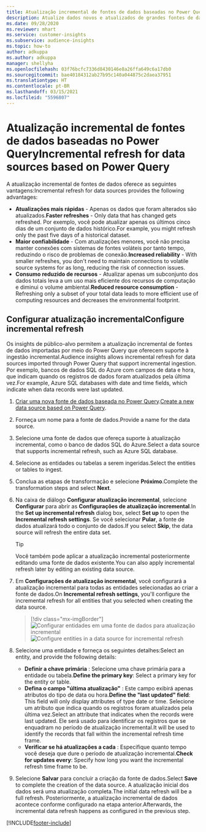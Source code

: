 ```yaml
---
title: Atualização incremental de fontes de dados baseadas no Power Query
description: Atualize dados novos e atualizados de grandes fontes de dados baseadas no Power Query.
ms.date: 09/28/2020
ms.reviewer: mhart
ms.service: customer-insights
ms.subservice: audience-insights
ms.topic: how-to
author: adkuppa
ms.author: adkuppa
manager: shellyha
ms.openlocfilehash: 03f76bcfc7336d8430146e8a26ffa649c6a17db0
ms.sourcegitcommit: bae40184312ab27b95c140a044875c2daea37951
ms.translationtype: HT
ms.contentlocale: pt-BR
ms.lasthandoff: 03/15/2021
ms.locfileid: "5596807"
---
```

# <a name="incremental-refresh-for-data-sources-based-on-power-query"></a><span data-ttu-id="7c99a-103">Atualização incremental de fontes de dados baseadas no Power Query</span><span class="sxs-lookup"><span data-stu-id="7c99a-103">Incremental refresh for data sources based on Power Query</span></span>

<span data-ttu-id="7c99a-104">A atualização incremental de fontes de dados oferece as seguintes vantagens:</span><span class="sxs-lookup"><span data-stu-id="7c99a-104">Incremental refresh for data sources provides the following advantages:</span></span>

- <span data-ttu-id="7c99a-105">**Atualizações mais rápidas** - Apenas os dados que foram alterados são atualizados.</span><span class="sxs-lookup"><span data-stu-id="7c99a-105">**Faster refreshes** - Only data that has changed gets refreshed.</span></span> <span data-ttu-id="7c99a-106">Por exemplo, você pode atualizar apenas os últimos cinco dias de um conjunto de dados histórico.</span><span class="sxs-lookup"><span data-stu-id="7c99a-106">For example, you might refresh only the past five days of a historical dataset.</span></span>
- <span data-ttu-id="7c99a-107">**Maior confiabilidade** - Com atualizações menores, você não precisa manter conexões com sistemas de fontes voláteis por tanto tempo, reduzindo o risco de problemas de conexão.</span><span class="sxs-lookup"><span data-stu-id="7c99a-107">**Increased reliability** - With smaller refreshes, you don't need to maintain connections to volatile source systems for as long, reducing the risk of connection issues.</span></span>
- <span data-ttu-id="7c99a-108">**Consumo reduzido de recursos** - Atualizar apenas um subconjunto dos dados totais leva a um uso mais eficiente dos recursos de computação e diminui o volume ambiental.</span><span class="sxs-lookup"><span data-stu-id="7c99a-108">**Reduced resource consumption** - Refreshing only a subset of your total data leads to more efficient use of computing resources and decreases the environmental footprint.</span></span>

## <a name="configure-incremental-refresh"></a><span data-ttu-id="7c99a-109">Configurar atualização incremental</span><span class="sxs-lookup"><span data-stu-id="7c99a-109">Configure incremental refresh</span></span>

<span data-ttu-id="7c99a-110">Os insights de público-alvo permitem a atualização incremental de fontes de dados importadas por meio do Power Query que oferecem suporte à ingestão incremental.</span><span class="sxs-lookup"><span data-stu-id="7c99a-110">Audience insights allows incremental refresh for data sources imported through Power Query that support incremental ingestion.</span></span> <span data-ttu-id="7c99a-111">Por exemplo, bancos de dados SQL do Azure com campos de data e hora, que indicam quando os registros de dados foram atualizados pela última vez.</span><span class="sxs-lookup"><span data-stu-id="7c99a-111">For example, Azure SQL databases with date and time fields, which indicate when data records were last updated.</span></span>

1. <span data-ttu-id="7c99a-112">[Criar uma nova fonte de dados baseada no Power Query](connect-power-query.md).</span><span class="sxs-lookup"><span data-stu-id="7c99a-112">[Create a new data source based on Power Query](connect-power-query.md).</span></span>

1. <span data-ttu-id="7c99a-113">Forneça um nome para a fonte de dados.</span><span class="sxs-lookup"><span data-stu-id="7c99a-113">Provide a name for the data source.</span></span>

1. <span data-ttu-id="7c99a-114">Selecione uma fonte de dados que ofereça suporte à atualização incremental, como o banco de dados SQL do Azure.</span><span class="sxs-lookup"><span data-stu-id="7c99a-114">Select a data source that supports incremental refresh, such as Azure SQL database.</span></span>

1. <span data-ttu-id="7c99a-115">Selecione as entidades ou tabelas a serem ingeridas.</span><span class="sxs-lookup"><span data-stu-id="7c99a-115">Select the entities or tables to ingest.</span></span>

1. <span data-ttu-id="7c99a-116">Conclua as etapas de transformação e selecione **Próximo**.</span><span class="sxs-lookup"><span data-stu-id="7c99a-116">Complete the transformation steps and select **Next**.</span></span>

1. <span data-ttu-id="7c99a-117">Na caixa de diálogo **Configurar atualização incremental**, selecione **Configurar** para abrir as **Configurações de atualização incremental**.</span><span class="sxs-lookup"><span data-stu-id="7c99a-117">In the **Set up incremental refresh** dialog box, select **Set up** to open the **Incremental refresh settings**.</span></span> <span data-ttu-id="7c99a-118">Se você selecionar **Pular**, a fonte de dados atualizará todo o conjunto de dados.</span><span class="sxs-lookup"><span data-stu-id="7c99a-118">If you select **Skip**, the data source will refresh the entire data set.</span></span>
   > [!TIP]
   > <span data-ttu-id="7c99a-119">Você também pode aplicar a atualização incremental posteriormente editando uma fonte de dados existente.</span><span class="sxs-lookup"><span data-stu-id="7c99a-119">You can also apply incremental refresh later by editing an existing data source.</span></span>

1. <span data-ttu-id="7c99a-120">Em **Configurações de atualização incremental**, você configurará a atualização incremental para todas as entidades selecionadas ao criar a fonte de dados.</span><span class="sxs-lookup"><span data-stu-id="7c99a-120">On **Incremental refresh settings**, you'll configure the incremental refresh for all entities that you selected when creating the data source.</span></span>

   > [!div class="mx-imgBorder"]
   > <span data-ttu-id="7c99a-121">![Configurar entidades em uma fonte de dados para atualização incremental](media/incremental-refresh-settings.png "Configurar entidades em uma fonte de dados para atualização incremental")</span><span class="sxs-lookup"><span data-stu-id="7c99a-121">![Configure entities in a data source for incremental refresh](media/incremental-refresh-settings.png "Configure entities in a data source for incremental refresh")</span></span>

1. <span data-ttu-id="7c99a-122">Selecione uma entidade e forneça os seguintes detalhes:</span><span class="sxs-lookup"><span data-stu-id="7c99a-122">Select an entity, and provide the following details:</span></span>

   - <span data-ttu-id="7c99a-123">**Definir a chave primária** : Selecione uma chave primária para a entidade ou tabela.</span><span class="sxs-lookup"><span data-stu-id="7c99a-123">**Define the primary key**: Select a primary key for the entity or table.</span></span>
   - <span data-ttu-id="7c99a-124">**Defina o campo "última atualização"** : Este campo exibirá apenas atributos do tipo de data ou hora.</span><span class="sxs-lookup"><span data-stu-id="7c99a-124">**Define the "last updated" field**: This field will only display attributes of type date or time.</span></span> <span data-ttu-id="7c99a-125">Selecione um atributo que indica quando os registros foram atualizados pela última vez.</span><span class="sxs-lookup"><span data-stu-id="7c99a-125">Select an attribute that indicates when the records were last updated.</span></span> <span data-ttu-id="7c99a-126">Ele será usado para identificar os registros que se enquadram no período de atualização incremental.</span><span class="sxs-lookup"><span data-stu-id="7c99a-126">It will be used to identify the records that fall within the incremental refresh time frame.</span></span>
   - <span data-ttu-id="7c99a-127">**Verificar se há atualizações a cada** : Especifique quanto tempo você deseja que dure o período de atualização incremental.</span><span class="sxs-lookup"><span data-stu-id="7c99a-127">**Check for updates every**: Specify how long you want the incremental refresh time frame to be.</span></span>

1. <span data-ttu-id="7c99a-128">Selecione **Salvar** para concluir a criação da fonte de dados.</span><span class="sxs-lookup"><span data-stu-id="7c99a-128">Select **Save** to complete the creation of the data source.</span></span> <span data-ttu-id="7c99a-129">A atualização inicial dos dados será uma atualização completa.</span><span class="sxs-lookup"><span data-stu-id="7c99a-129">The initial data refresh will be a full refresh.</span></span> <span data-ttu-id="7c99a-130">Posteriormente, a atualização incremental de dados acontece conforme configurado na etapa anterior.</span><span class="sxs-lookup"><span data-stu-id="7c99a-130">Afterwards, the incremental data refresh happens as configured in the previous step.</span></span>


[!INCLUDE[footer-include](../includes/footer-banner.md)]